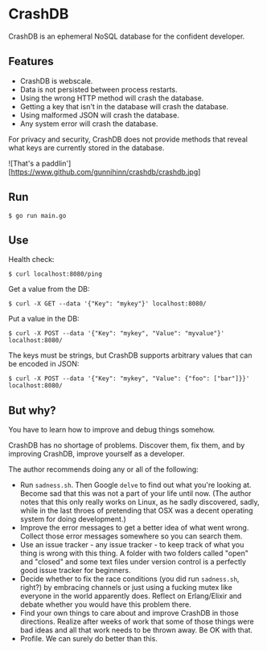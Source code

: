 # CrashDB

CrashDB is an ephemeral NoSQL database for the confident developer.

## Features

- CrashDB is webscale.
- Data is not persisted between process restarts.
- Using the wrong HTTP method will crash the database.
- Getting a key that isn't in the database will crash the database.
- Using malformed JSON will crash the database.
- Any system error will crash the database.

For privacy and security, CrashDB does not provide methods that reveal what
keys are currently stored in the database.

![That's a paddlin'][https://www.github.com/gunnihinn/crashdb/crashdb.jpg]

## Run

    $ go run main.go

## Use

Health check:

    $ curl localhost:8080/ping

Get a value from the DB:

    $ curl -X GET --data '{"Key": "mykey"}' localhost:8080/

Put a value in the DB:

    $ curl -X POST --data '{"Key": "mykey", "Value": "myvalue"}' localhost:8080/

The keys must be strings, but CrashDB supports arbitrary values that can be
encoded in JSON:

    $ curl -X POST --data '{"Key": "mykey", "Value": {"foo": ["bar"]}}' localhost:8080/

## But why?

You have to learn how to improve and debug things somehow.

CrashDB has no shortage of problems. Discover them, fix them, and by improving
CrashDB, improve yourself as a developer.

The author recommends doing any or all of the following:

- Run `sadness.sh`. Then Google `delve` to find out what you're looking at.
  Become sad that this was not a part of your life until now. (The author notes
  that this only really works on Linux, as he sadly discovered, sadly, while in
  the last throes of pretending that OSX was a decent operating system for
  doing development.)
- Improve the error messages to get a better idea of what went wrong. Collect
  those error messages somewhere so you can search them.
- Use an issue tracker - any issue tracker - to keep track of what you thing is
  wrong with this thing. A folder with two folders called "open" and "closed"
  and some text files under version control is a perfectly good issue tracker
  for beginners.
- Decide whether to fix the race conditions (you did run `sadness.sh`, right?)
  by embracing channels or just using a fucking mutex like everyone in the
  world apparently does. Reflect on Erlang/Elixir and debate whether you would
  have this problem there.
- Find your own things to care about and improve CrashDB in those directions.
  Realize after weeks of work that some of those things were bad ideas and all
  that work needs to be thrown away. Be OK with that.
- Profile. We can surely do better than this.
